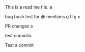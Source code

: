 This is a read me file.
a

bug bash test for @ mentions
g
fl
g
x


PR changes
a

test commita

Test a commit 

